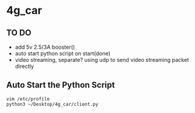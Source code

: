 # 4g_car

## TO DO

* add 5v 2.5/3A booster()
* auto start python script on start(done)
* video streaming, separate? using udp to send video streaming packet directly

## Auto Start the Python Script
```shell
vim /etc/profile
python3 ~/Desktop/4g_car/client.py 
```
